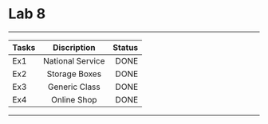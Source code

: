 # Lab 8

---

| Tasks |   Discription    | Status |
|-------|:----------------:|-------:|
| Ex1   | National Service |   DONE |
| Ex2   |  Storage Boxes   |   DONE |
| Ex3   |  Generic Class   |   DONE |
| Ex4   |   Online Shop    |   DONE |

---